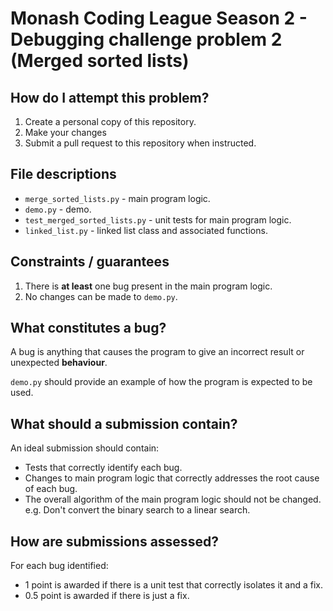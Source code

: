 # Monash Coding League Season 2 - Debugging challenge problem 2 (Merged sorted lists)

## How do I attempt this problem?

1. Create a personal copy of this repository.
2. Make your changes
3. Submit a pull request to this repository when instructed.

## File descriptions

- `merge_sorted_lists.py` - main program logic.
- `demo.py` - demo.
- `test_merged_sorted_lists.py` - unit tests for main program logic.
- `linked_list.py` - linked list class and associated functions.

## Constraints / guarantees

1. There is **at least** one bug present in the main program logic.
2. No changes can be made to `demo.py`.

## What constitutes a bug?

A bug is anything that causes the program to give an incorrect result or
unexpected **behaviour**.

`demo.py` should provide an example of how the program is expected to be used.

## What should a submission contain?

An ideal submission should contain:

- Tests that correctly identify each bug.
- Changes to main program logic that correctly addresses the root cause of
    each bug.
- The overall algorithm of the main program logic should not be changed. e.g.
  Don't convert the binary search to a linear search.

## How are submissions assessed?

For each bug identified:

- 1 point is awarded if there is a unit test that correctly isolates it and a
  fix.
- 0.5 point is awarded if there is just a fix.
